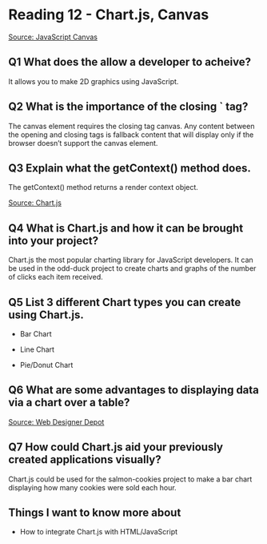 # Reading 12 - Chart.js, Canvas

[Source: JavaScript Canvas](https://www.javascripttutorial.net/web-apis/javascript-canvas/)

## Q1 What does the <canvas> allow a developer to acheive?

It allows you to make 2D graphics using JavaScript.

## Q2 What is the importance of the closing `</canvas> tag?

The canvas element requires the closing tag canvas. Any content between the opening and closing tags is fallback content that will display only if the browser doesn’t support the canvas element.

## Q3 Explain what the getContext() method does.

The getContext() method returns a render context object.

[Source: Chart.js](https://www.chartjs.org/docs/latest/)

## Q4 What is Chart.js and how it can be brought into your project?

Chart.js the most popular charting library for JavaScript developers. It can be used in the odd-duck project to create charts and graphs of the number of clicks each item received.

## Q5 List 3 different Chart types you can create using Chart.js.

- Bar Chart

- Line Chart

- Pie/Donut Chart

## Q6 What are some advantages to displaying data via a chart over a table?

[Source: Web Designer Depot](https://www.webdesignerdepot.com/2013/11/easily-create-stunning-animated-charts-with-chart-js/)

## Q7 How could Chart.js aid your previously created applications visually?

Chart.js could be used for the salmon-cookies project to make a bar chart displaying how many cookies were sold each hour.

## Things I want to know more about

- How to integrate Chart.js with HTML/JavaScript